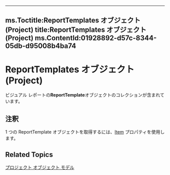 

---
ms.Toctitle:ReportTemplates オブジェクト (Project)
title:ReportTemplates オブジェクト (Project)
ms.ContentId:01928892-d57c-8344-05db-d95008b4ba74
---
# ReportTemplates オブジェクト (Project)




ビジュアル レポートの**ReportTemplate**オブジェクトのコレクションが含まれています。

## 注釈
1 つの ReportTemplate オブジェクトを取得するには、[Item](5b26a22e-34ec-4c5c-4adb-d3b43513d62e.md) プロパティを使用します。



## Related Topics

[プロジェクト オブジェクト モデル](900b167b-88ec-ea88-15b7-27bb90c22ac6.md)




